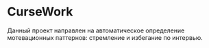 # CurseWork
Данный проект направлен на автоматическое определение мотевационных паттернов: стремление и избегание по интервью.
